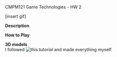 CMPM121 Game Technologies - HW 2  

[insert gif] 

**Description**  

**How to Play**  

**3D models**  
I followed ![this](https://www.youtube.com/watch?v=dEGJeVnWZAA) tutorial and made everything myself.
